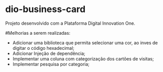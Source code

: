 # dio-business-card
Projeto desenvolvido com a Plataforma Digital Innovation One.

#Melhorias a serem realizadas:
 - Adicionar uma biblioteca que permita selecionar uma cor, ao inves de digitar o código hexadecimal;
 - Adicionar Injeção de dependência;
 - Implementar uma coluna com categorização dos cartões de visitas;
 - Implementar pesquisa por categoria;

